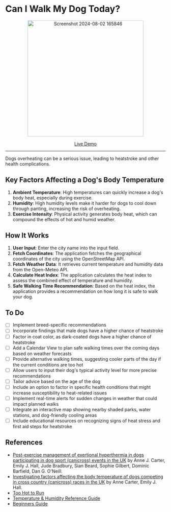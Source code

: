 # Can I Walk My Dog Today?

<p align="center">
  <img width="364" alt="Screenshot 2024-08-02 165846" src="https://github.com/user-attachments/assets/b503659f-9ea2-46b6-aab5-00f3ab5cb81b">
</p>

<p align="center">
  <a href="https://xryul.github.io/can-I-walk-my-dog-today/">Live Demo</a>
</p>

---

Dogs overheating can be a serious issue, leading to heatstroke and other health complications. 

## Key Factors Affecting a Dog's Body Temperature

1. **Ambient Temperature**: High temperatures can quickly increase a dog's body heat, especially during exercise.
2. **Humidity**: High humidity levels make it harder for dogs to cool down through panting, increasing the risk of overheating.
3. **Exercise Intensity**: Physical activity generates body heat, which can compound the effects of hot and humid weather.

## How It Works

1. **User Input**: Enter the city name into the input field.
2. **Fetch Coordinates**: The application fetches the geographical coordinates of the city using the OpenStreetMap API.
3. **Fetch Weather Data**: It retrieves current temperature and humidity data from the Open-Meteo API.
4. **Calculate Heat Index**: The application calculates the heat index to assess the combined effect of temperature and humidity.
5. **Safe Walking Time Recommendation**: Based on the heat index, the application provides a recommendation on how long it is safe to walk your dog.

## To Do

- [ ] Implement breed-specific recommendations
- [ ] Incorporate findings that male dogs have a higher chance of heatstroke
- [ ] Factor in coat color, as dark-coated dogs have a higher chance of heatstroke
- [ ] Add a Calendar View to plan safe walking times over the coming days based on weather forecasts
- [ ] Provide alternative walking times, suggesting cooler parts of the day if the current conditions are too hot
- [ ] Allow users to input their dog's typical activity level for more precise recommendations
- [ ] Tailor advice based on the age of the dog
- [ ] Include an option to factor in specific health conditions that might increase susceptibility to heat-related issues
- [ ] Implement real-time alerts for sudden changes in weather that could impact planned walks
- [ ] Integrate an interactive map showing nearby shaded parks, water stations, and dog-friendly cooling areas
- [ ] Include educational resources on recognizing signs of heat stress and first aid steps for heatstroke

## References

- [Post-exercise management of exertional hyperthermia in dogs participating in dog sport (canicross) events in the UK](https://www.sciencedirect.com/science/article/pii/S0306456524000457) by Anne J. Carter, Emily J. Hall, Jude Bradbury, Sian Beard, Sophie Gilbert, Dominic Barfield, Dan G. O'Neill.
- [Investigating factors affecting the body temperature of dogs competing in cross country (canicross) races in the UK](https://heatstroke.dog/wp-content/uploads/2018/06/final-canicross-canine-temperatures.pdf) by Anne Carter, Emily J. Hall.
- [Too Hot to Run](https://www.canicross.org.uk/post/too-hot-to-run)
- [Temperature & Humidity Reference Guide](https://assa.dog/wp-content/uploads/2017/06/Temp-Humdity-Reference-Guide-v1.0-May-2017.pdf)
- [Beginners Guide](https://www.assa.dog/wp-content/uploads/2022/09/assa_beginners_guide_v2022.pdf)
